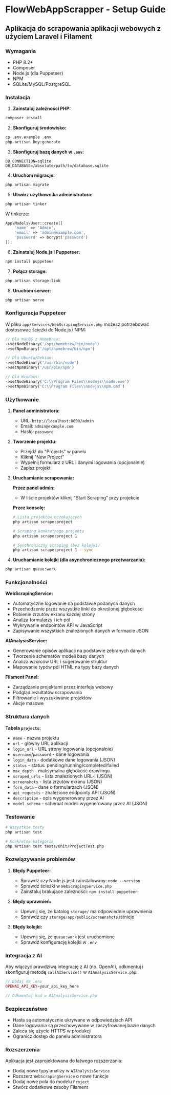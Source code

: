 # FlowWebAppScrapper - Setup Guide

## Aplikacja do scrapowania aplikacji webowych z użyciem Laravel i Filament

### Wymagania

- PHP 8.2+
- Composer
- Node.js (dla Puppeteer)
- NPM
- SQLite/MySQL/PostgreSQL

### Instalacja

1. **Zainstaluj zależności PHP:**
```bash
composer install
```

2. **Skonfiguruj środowisko:**
```bash
cp .env.example .env
php artisan key:generate
```

3. **Skonfiguruj bazę danych w `.env`:**
```
DB_CONNECTION=sqlite
DB_DATABASE=/absolute/path/to/database.sqlite
```

4. **Uruchom migracje:**
```bash
php artisan migrate
```

5. **Utwórz użytkownika administratora:**
```bash
php artisan tinker
```
W tinkerze:
```php
App\Models\User::create([
    'name' => 'Admin',
    'email' => 'admin@example.com',
    'password' => bcrypt('password')
]);
```

6. **Zainstaluj Node.js i Puppeteer:**
```bash
npm install puppeteer
```

7. **Połącz storage:**
```bash
php artisan storage:link
```

8. **Uruchom serwer:**
```bash
php artisan serve
```

### Konfiguracja Puppeteer

W pliku `app/Services/WebScrapingService.php` możesz potrzebować dostosować ścieżki do Node.js i NPM:

```php
// Dla macOS z Homebrew:
->setNodeBinary('/opt/homebrew/bin/node')
->setNpmBinary('/opt/homebrew/bin/npm')

// Dla Ubuntu/Debian:
->setNodeBinary('/usr/bin/node')
->setNpmBinary('/usr/bin/npm')

// Dla Windows:
->setNodeBinary('C:\\Program Files\\nodejs\\node.exe')
->setNpmBinary('C:\\Program Files\\nodejs\\npm.cmd')
```

### Użytkowanie

1. **Panel administratora:**
   - URL: `http://localhost:8000/admin`
   - Email: `admin@example.com`
   - Hasło: `password`

2. **Tworzenie projektu:**
   - Przejdź do "Projects" w panelu
   - Kliknij "New Project"
   - Wypełnij formularz z URL i danymi logowania (opcjonalnie)
   - Zapisz projekt

3. **Uruchamianie scrapowania:**

   **Przez panel admin:**
   - W liście projektów kliknij "Start Scraping" przy projekcie

   **Przez konsolę:**
   ```bash
   # Lista projektów oczekujących
   php artisan scrape:project
   
   # Scraping konkretnego projektu
   php artisan scrape:project 1
   
   # Synchroniczny scraping (bez kolejki)
   php artisan scrape:project 1 --sync
   ```

4. **Uruchamianie kolejki (dla asynchronicznego przetwarzania):**
```bash
php artisan queue:work
```

### Funkcjonalności

**WebScrapingService:**
- Automatyczne logowanie na podstawie podanych danych
- Przechodzenie przez wszystkie linki do określonej głębokości
- Robienie zrzutów ekranu każdej strony
- Analiza formularzy i ich pól
- Wykrywanie endpointów API w JavaScript
- Zapisywanie wszystkich znalezionych danych w formacie JSON

**AIAnalysisService:**
- Generowanie opisów aplikacji na podstawie zebranych danych
- Tworzenie schematów modeli bazy danych
- Analiza wzorców URL i sugerowanie struktur
- Mapowanie typów pól HTML na typy bazy danych

**Filament Panel:**
- Zarządzanie projektami przez interfejs webowy
- Podgląd rezultatów scrapowania
- Filtrowanie i wyszukiwanie projektów
- Akcje masowe

### Struktura danych

**Tabela `projects`:**
- `name` - nazwa projektu
- `url` - główny URL aplikacji
- `login_url` - URL strony logowania (opcjonalnie)
- `username`/`password` - dane logowania
- `login_data` - dodatkowe dane logowania (JSON)
- `status` - status: pending/running/completed/failed
- `max_depth` - maksymalna głębokość crawlingu
- `scraped_urls` - lista znalezionych URL-i (JSON)
- `screenshots` - lista zrzutów ekranu (JSON)
- `form_data` - dane o formularzach (JSON)
- `api_requests` - znalezione endpointy API (JSON)
- `description` - opis wygenerowany przez AI
- `model_schema` - schemat modeli wygenerowany przez AI (JSON)

### Testowanie

```bash
# Wszystkie testy
php artisan test

# Konkretna kategoria
php artisan test tests/Unit/ProjectTest.php
```

### Rozwiązywanie problemów

1. **Błędy Puppeteer:**
   - Sprawdź czy Node.js jest zainstalowany: `node --version`
   - Sprawdź ścieżki w `WebScrapingService.php`
   - Zainstaluj brakujące zależności: `npm install puppeteer`

2. **Błędy uprawnień:**
   - Upewnij się, że katalog `storage/` ma odpowiednie uprawnienia
   - Sprawdź czy `storage/app/public/screenshots` istnieje

3. **Błędy kolejki:**
   - Upewnij się, że `queue:work` jest uruchomione
   - Sprawdź konfigurację kolejki w `.env`

### Integracja z AI

Aby włączyć prawdziwą integrację z AI (np. OpenAI), odkmentuj i skonfiguruj metodę `callAIService()` w `AIAnalysisService.php`:

```php
// Dodaj do .env
OPENAI_API_KEY=your_api_key_here

// Odkmentuj kod w AIAnalysisService.php
```

### Bezpieczeństwo

- Hasła są automatycznie ukrywane w odpowiedziach API
- Dane logowania są przechowywane w zaszyfrowanej bazie danych
- Zaleca się użycie HTTPS w produkcji
- Ogranicz dostęp do panelu administratora

### Rozszerzenia

Aplikacja jest zaprojektowana do łatwego rozszerzania:

- Dodaj nowe typy analizy w `AIAnalysisService`
- Rozszerz `WebScrapingService` o nowe funkcje
- Dodaj nowe pola do modelu `Project`
- Stwórz dodatkowe zasoby Filament